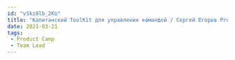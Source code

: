```yaml
---
id: "vSkz8lb_2Ko"
title: "Капитанский ToolKit для управления командой / Сергей Егоров Product Camp"
date: 2021-03-21
tags:
 - Product Camp
 - Team Lead
---
```


